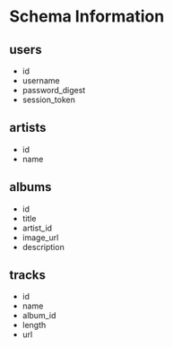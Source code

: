 # Schema Information

## users

- id
- username
- password_digest
- session_token

## artists

- id
- name

## albums

- id
- title
- artist_id
- image_url
- description

## tracks

- id
- name
- album_id
- length
- url
